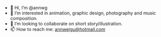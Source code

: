 - 👋 Hi, I’m @annwg
- 👀 I’m interested in animation, graphic design, photography and music composition.
- 💞️ I’m looking to collaborate on short story/illustration.
- 📫 How to reach me: annweigu@hotmail.com

<!---
annwg/annwg is a ✨ special ✨ repository because its `README.md` (this file) appears on your GitHub profile.
You can click the Preview link to take a look at your changes.
--->
